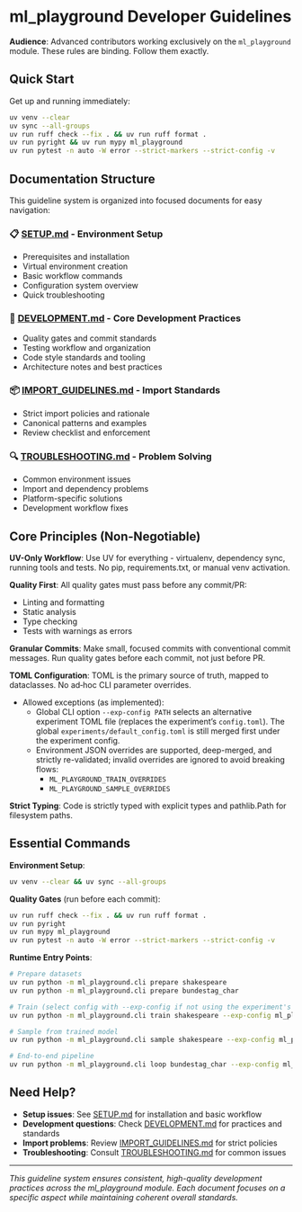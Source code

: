 # ml_playground Developer Guidelines

**Audience**: Advanced contributors working exclusively on the `ml_playground` module. These rules are binding. Follow them exactly.

## Quick Start

Get up and running immediately:

```bash
uv venv --clear
uv sync --all-groups
uv run ruff check --fix . && uv run ruff format .
uv run pyright && uv run mypy ml_playground
uv run pytest -n auto -W error --strict-markers --strict-config -v
```

## Documentation Structure

This guideline system is organized into focused documents for easy navigation:

### 📋 [SETUP.md](SETUP.md) - Environment Setup
- Prerequisites and installation
- Virtual environment creation
- Basic workflow commands
- Configuration system overview
- Quick troubleshooting

### 🔧 [DEVELOPMENT.md](DEVELOPMENT.md) - Core Development Practices
- Quality gates and commit standards
- Testing workflow and organization
- Code style standards and tooling
- Architecture notes and best practices

### 📦 [IMPORT_GUIDELINES.md](IMPORT_GUIDELINES.md) - Import Standards
- Strict import policies and rationale
- Canonical patterns and examples
- Review checklist and enforcement

### 🔍 [TROUBLESHOOTING.md](TROUBLESHOOTING.md) - Problem Solving
- Common environment issues
- Import and dependency problems
- Platform-specific solutions
- Development workflow fixes

## Core Principles (Non-Negotiable)

**UV-Only Workflow**: Use UV for everything - virtualenv, dependency sync, running tools and tests. No pip, requirements.txt, or manual venv activation.

**Quality First**: All quality gates must pass before any commit/PR:
- Linting and formatting
- Static analysis 
- Type checking
- Tests with warnings as errors

**Granular Commits**: Make small, focused commits with conventional commit messages. Run quality gates before each commit, not just before PR.

**TOML Configuration**: TOML is the primary source of truth, mapped to dataclasses. No ad‑hoc CLI parameter overrides.
- Allowed exceptions (as implemented):
  - Global CLI option `--exp-config PATH` selects an alternative experiment TOML file (replaces the experiment’s `config.toml`). The global `experiments/default_config.toml` is still merged first under the experiment config.
  - Environment JSON overrides are supported, deep-merged, and strictly re-validated; invalid overrides are ignored to avoid breaking flows:
    - `ML_PLAYGROUND_TRAIN_OVERRIDES`
    - `ML_PLAYGROUND_SAMPLE_OVERRIDES`

**Strict Typing**: Code is strictly typed with explicit types and pathlib.Path for filesystem paths.

## Essential Commands

**Environment Setup**:
```bash
uv venv --clear && uv sync --all-groups
```

**Quality Gates** (run before each commit):
```bash
uv run ruff check --fix . && uv run ruff format .
uv run pyright
uv run mypy ml_playground  
uv run pytest -n auto -W error --strict-markers --strict-config -v
```

**Runtime Entry Points**:
```bash
# Prepare datasets
uv run python -m ml_playground.cli prepare shakespeare
uv run python -m ml_playground.cli prepare bundestag_char

# Train (select config with --exp-config if not using the experiment's default)
uv run python -m ml_playground.cli train shakespeare --exp-config ml_playground/configs/shakespeare_cpu.toml

# Sample from trained model
uv run python -m ml_playground.cli sample shakespeare --exp-config ml_playground/configs/shakespeare_cpu.toml

# End-to-end pipeline
uv run python -m ml_playground.cli loop bundestag_char --exp-config ml_playground/configs/bundestag_char_cpu.toml
```

## Need Help?

- **Setup issues**: See [SETUP.md](SETUP.md) for installation and basic workflow
- **Development questions**: Check [DEVELOPMENT.md](DEVELOPMENT.md) for practices and standards  
- **Import problems**: Review [IMPORT_GUIDELINES.md](IMPORT_GUIDELINES.md) for strict policies
- **Troubleshooting**: Consult [TROUBLESHOOTING.md](TROUBLESHOOTING.md) for common issues

---

*This guideline system ensures consistent, high-quality development practices across the ml_playground module. Each document focuses on a specific aspect while maintaining coherent overall standards.*